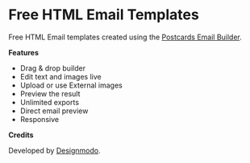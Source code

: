 
# Free HTML Email Templates
Free HTML Email templates created using the [Postcards Email Builder](https://designmodo.com/postcards/).

**Features**
*	Drag & drop builder
*	Edit text and images live
*	Upload or use External images
*	Preview the result
*	Unlimited exports
*	Direct email preview
*	Responsive



**Credits**

Developed by [Designmodo](https://designmodo.com).
